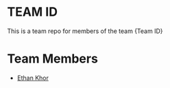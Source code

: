 # TEAM ID
This is a team repo for members of the team {Team ID}

# Team Members
* [Ethan Khor](members/ethanKhor.md)
